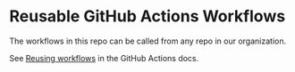 # Reusable GitHub Actions Workflows

The workflows in this repo can be called from any repo in our organization.

See [Reusing workflows](https://docs.github.com/en/actions/using-workflows/reusing-workflows)
in the GitHub Actions docs.
